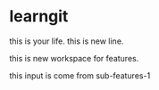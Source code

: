 # learngit

this is your life.
this is new line.

this is new workspace for features.

this input is come from sub-features-1
